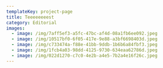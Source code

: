```yaml
---
templateKey: project-page
title: Teeeeeeeest
category: Editorial
images:
  - image: /img/7aff5ef3-a5fc-47bc-af4d-08a1fb6ee092.jpeg
  - image: /img/10517bf0-6f05-417e-9e88-a3bf6698403d.jpeg
  - image: /img/c733474a-f88e-41bb-9ddb-1b6b6a84fbf3.jpeg
  - image: /img/1fcb4a03-98dd-4125-9730-634eaa62786d.jpeg
  - image: /img/022d1270-c7c0-4e2b-a4e5-7b2a4e16f26c.jpeg
---
```

